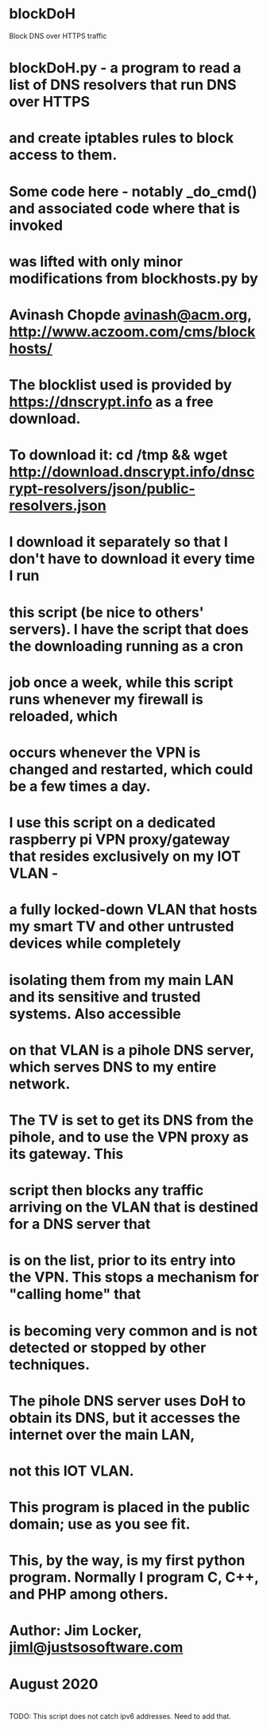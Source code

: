 # blockDoH
Block DNS over HTTPS traffic
#       blockDoH.py - a program to read a list of DNS resolvers that run DNS over HTTPS
#       and create iptables rules to block access to them.
#
#       Some code here - notably _do_cmd() and associated code where that is invoked
#       was lifted with only minor modifications from blockhosts.py by 
#       Avinash Chopde <avinash@acm.org>, http://www.aczoom.com/cms/blockhosts/
#
#       The blocklist used is provided by https://dnscrypt.info as a free download.
#       To download it: cd /tmp && wget http://download.dnscrypt.info/dnscrypt-resolvers/json/public-resolvers.json
#       
#       I download it separately so that I don't have to download it every time I run
#       this script (be nice to others' servers).  I have the script that does the downloading running as a cron
#       job once a week, while this script runs whenever my firewall is reloaded, which
#       occurs whenever the VPN is changed and restarted, which could be a few times a day.
#
#       I use this script on a dedicated raspberry pi VPN proxy/gateway that resides exclusively on my IOT VLAN -
#       a fully locked-down VLAN that hosts my smart TV and other untrusted devices while completely
#       isolating them from my main LAN and its sensitive and trusted systems.  Also accessible
#       on that VLAN is a pihole DNS server, which serves DNS to my entire network.
#       
#       The TV is set to get its DNS from the pihole, and to use the VPN proxy as its gateway.  This
#       script then blocks any traffic arriving on the VLAN that is destined for a DNS server that
#       is on the list, prior to its entry into the VPN.  This stops a mechanism for "calling home" that
#       is becoming very common and is not detected or stopped by other techniques.
#
#       The pihole DNS server uses DoH to obtain its DNS, but it accesses the internet over the main LAN,
#       not this IOT VLAN.
#
#       This program is placed in the public domain; use as you see fit.
#
#       This, by the way, is my first python program.  Normally I program C, C++, and PHP among others.
#
#       Author: Jim Locker, jiml@justsosoftware.com
#               August 2020
#

TODO:  This script does not catch ipv6 addresses.  Need to add that.
